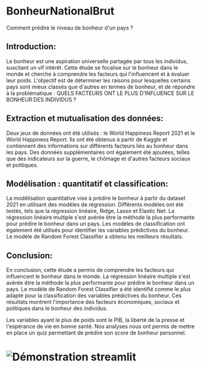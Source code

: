# BonheurNationalBrut
Comment prédire le niveau de bonheur d'un pays ?

## Introduction: 

Le bonheur est une aspiration universelle partagée par tous les individus, suscitant un vif intérêt. Cette étude se focalise sur le bonheur dans le monde et cherche à comprendre les facteurs qui l'influencent et à évaluer leur poids. L'objectif est de déterminer les raisons pour lesquelles certains pays sont mieux classés que d'autres en termes de bonheur, et de répondre à la problématique : 
QUELS FACTEURS ONT LE PLUS D'INFLUENCE SUR LE BONHEUR DES INDIVIDUS ?


## Extraction et mutualisation des données: 

Deux jeux de données ont été utilisés : le World Happiness Report 2021 et le World Happiness Report. Ils ont été obtenus à partir de Kaggle et contiennent des informations sur différents facteurs liés au bonheur dans les pays. Des données supplémentaires ont également été ajoutées, telles que des indicateurs sur la guerre, le chômage et d'autres facteurs sociaux et politiques.


## Modélisation : quantitatif et classification: 

La modélisation quantitative vise à prédire le bonheur à partir du dataset 2021 en utilisant des modèles de régression. Différents modèles ont été testés, tels que la régression linéaire, Ridge, Lasso et Elastic Net. La régression linéaire multiple s'est avérée être la méthode la plus performante pour prédire le bonheur dans un pays. Les modèles de classification ont également été utilisés pour identifier les variables prédictives du bonheur. Le modèle de Random Forest Classifier a obtenu les meilleurs résultats.


## Conclusion:

En conclusion, cette étude a permis de comprendre les facteurs qui influencent le bonheur dans le monde. La régression linéaire multiple s'est avérée être la méthode la plus performante pour prédire le bonheur dans un pays. Le modèle de Random Forest Classifier a été identifié comme le plus adapté pour la classification des variables prédictives du bonheur. Ces résultats montrent l'importance des facteurs économiques, sociaux et politiques dans le bonheur des individus.




Les variables ayant le plus de poids sont le PIB, la liberté de la presse et l'espérance de vie en bonne santé. Nos analyses nous ont permis de mettre en place un quiz permettant de prédire son score de bonheur personnel.
# ![Démonstration streamlit](https://bonheur-national-brut.streamlit.app/)
